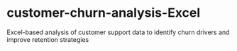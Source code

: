 # customer-churn-analysis-Excel
Excel-based analysis of customer support data to identify churn drivers and improve retention strategies
